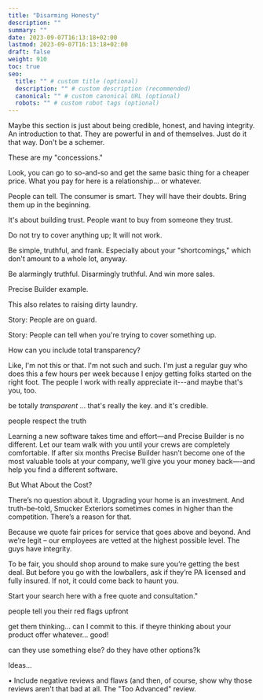 ```yaml
---
title: "Disarming Honesty"
description: ""
summary: ""
date: 2023-09-07T16:13:18+02:00
lastmod: 2023-09-07T16:13:18+02:00
draft: false
weight: 910
toc: true
seo:
  title: "" # custom title (optional)
  description: "" # custom description (recommended)
  canonical: "" # custom canonical URL (optional)
  robots: "" # custom robot tags (optional)
---
```

Maybe this section is just about being credible, honest, and having integrity. An introduction to that. They are powerful in and of themselves. Just do it that way. Don't be a schemer.

These are my "concessions."

Look, you can go to so-and-so and get the same basic thing for a cheaper price. What you pay for here is a relationship... or whatever.

People can tell. The consumer is smart. They will have their doubts. Bring them up in the beginning.

It's about building trust. People want to buy from someone they trust.

Do not try to cover anything up; It will not work.

Be simple, truthful, and frank. Especially about your "shortcomings," which don't amount to a whole lot, anyway.

Be alarmingly truthful. Disarmingly truthful. And win more sales.

Precise Builder example.

This also relates to raising dirty laundry.

Story: People are on guard.

Story: People can tell when you're trying to cover something up.


How can you include total transparency?

Like, I'm not this or that. I'm not such and such. I'm just a regular guy who does this a few hours per week because I enjoy getting folks started on the right foot. The people I work with really appreciate it---and maybe that's you, too.

be totally *transparent* ... that's really the key. and it's credible.

people respect the truth

Learning a new software takes time and effort—and Precise Builder is no different. Let our team walk with you until your crews are completely comfortable. If after six months Precise Builder hasn’t become one of the most valuable tools at your company, we’ll give you your money back—-and help you find a different software.

But What About the Cost?

There’s no question about it. Upgrading your home is an investment. And truth-be-told, Smucker Exteriors sometimes comes in higher than the competition. There’s a reason for that.

Because we quote fair prices for service that goes above and beyond. And we’re legit – our employees are vetted at the highest possible level. The guys have integrity.‍

To be fair, you should shop around to make sure you’re getting the best deal. But before you go with the lowballers, ask if they’re PA licensed and fully insured. If not, it could come back to haunt you.

Start your search here with a free quote and consultation."

people tell you their red flags upfront

get them thinking… can I commit to this. if theyre thinking about your product offer whatever… good!

can they use something else? do they have other options?k

Ideas…

  • Include negative reviews and flaws (and then, of course, show why those reviews aren't that bad at all. The "Too Advanced" review.
